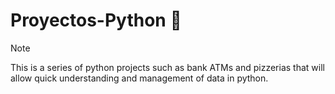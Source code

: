 # Proyectos-Python 👾
> [!NOTE]
This is a series of python projects such as bank ATMs and pizzerias that will allow quick understanding and management of data in python.
